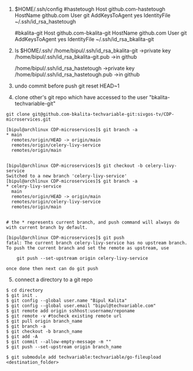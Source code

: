 1. $HOME/.ssh/config
   #hastetough
   Host github.com-hastetough
   HostName github.com
   User git
   AddKeysToAgent yes
   IdentityFile ~/.ssh/id_rsa_hastetough

   #bkalita-git
   Host github.com-bkalita-git
   HostName github.com
   User git
   AddKeysToAgent yes
   IdentityFile ~/.ssh/id_rsa_bkalita-git

2. ls $HOME/.ssh/
   /home/bipul/.ssh/id_rsa_bkalita-git ->private key
   /home/bipul/.ssh/id_rsa_bkalita-git.pub ->in github

   /home/bipul/.ssh/id_rsa_hastetough ->private key
   /home/bipul/.ssh/id_rsa_hastetough.pub ->in github

3. undo commit before push
   git reset HEAD~1
4. clone other's git repo which have accessed to the user "bkalita-techvariable-git"

```
git clone git@github.com-bkalita-techvariable-git:sivgos-tv/CDP-microservices.git

[bipul@archlinux CDP-microservices]$ git branch -a
* main
  remotes/origin/HEAD -> origin/main
  remotes/origin/celery-livy-service
  remotes/origin/main


[bipul@archlinux CDP-microservices]$ git checkout -b celery-livy-service
Switched to a new branch 'celery-livy-service'
[bipul@archlinux CDP-microservices]$ git branch -a
* celery-livy-service
  main
  remotes/origin/HEAD -> origin/main
  remotes/origin/celery-livy-service
  remotes/origin/main


# the * represents current branch, and push command will always do with current branch by default.

[bipul@archlinux CDP-microservices]$ git push
fatal: The current branch celery-livy-service has no upstream branch.
To push the current branch and set the remote as upstream, use

    git push --set-upstream origin celery-livy-service

once done then next can do git push
```

5. connect a directory to a git repo

```
$ cd directory
$ git init .
$ git config --global user.name "Bipul Kalita"
$ git config --global user.email "bipul@techvariable.com"
$ git remote add origin sshhost:username/reponame
$ git remote -v #tocheck existing remote url
$ git pull origin branch_name
$ git branch -a
$ git checkout -b branch_name
$ git add -A
$ git commit --allow-empty-message -m ""
$ git push --set-upstream origin branch_name

$ git submodule add techvariable:techvariable/go-fileupload <destination_folder>

```
